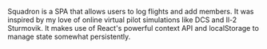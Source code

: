 Squadron is a SPA that allows users to log flights and add members. It was inspired by my love of online virtual pilot simulations like DCS and Il-2 Sturmovik. It makes use of React's powerful context API and localStorage to manage state somewhat persistently. 
